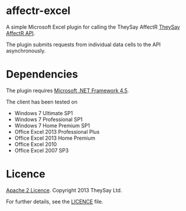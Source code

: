 affectr-excel
=============

A simple Microsoft Excel plugin for calling the TheySay AffectR [TheySay AffectR API](http://docs.theysay.apiary.io).

The plugin submits requests from individual data cells to the API asynchronously.

# Dependencies

The plugin requires [Microsoft .NET Framework 4.5](http://www.microsoft.com/en-gb/download/details.aspx?id=30653).

The client has been tested on

* Windows 7 Ultimate SP1
* Windows 7 Professional SP1
* Windows 7 Home Premium SP1
* Office Excel 2013 Professional Plus
* Office Excel 2013 Home Premium
* Office Excel 2010
* Office Excel 2007 SP3

# Licence

[Apache 2 Licence](http://www.apache.org/licenses/LICENSE-2.0.html). Copyright 2013 TheySay Ltd.

For further details, see the [LICENCE](LICENCE) file.
